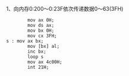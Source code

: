 1、向内存0:200～0:23F依次传递数据0～63(3FH)

```assembly
		mov ax 0H;
		mov ds ax;
		mov bx 0H;
		mov cx 3FH;
s : mov ax bx;
		mov [bx] al;
		inc bx;
		loop s
		mov ax 4c00H;
		int 21H;
```



